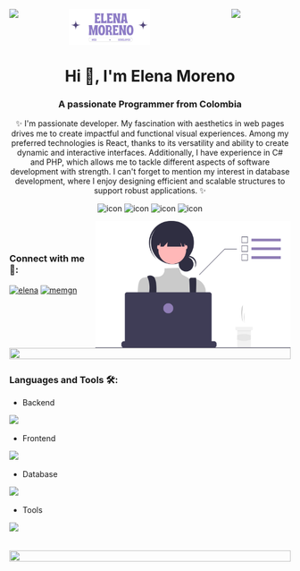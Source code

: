 <img
  align="left"
  src="https://user-images.githubusercontent.com/65187002/144930161-2f783401-8d27-4fdf-a2f7-cc0ba32f1f1f.gif"
  width="21%"
  style="display: flex"
/><img
  align="right"
  src="https://user-images.githubusercontent.com/65187002/144930161-2f783401-8d27-4fdf-a2f7-cc0ba32f1f1f.gif"
  width="21%"
  style="display: flex"
/>
<p align="center" style="display: flex">
  <img width="50%" src="https://raw.githubusercontent.com/memgn19/memgn19/main/Blue Vintage Personal Brand Logo.png" alt="elena moreno" />
</p>

<h1 align="center">Hi 👋, I'm Elena Moreno</h1>
<h3 align="center">A passionate Programmer from Colombia</h3>
<p align="center">
✨ I'm passionate developer. My fascination with aesthetics in web pages drives me to create impactful and functional visual experiences. Among my preferred technologies is React, thanks to its versatility and ability to create dynamic and interactive interfaces. Additionally, I have experience in C# and PHP, which allows me to tackle different aspects of software development with strength. I can't forget to mention my interest in database development, where I enjoy designing efficient and scalable structures to support robust applications. ✨
</p>

<div align="center">
  <img
    src="https://techstack-generator.vercel.app/csharp-icon.svg"
    alt="icon"
    width="50"
    height="50"
  />
  <img
    src="https://techstack-generator.vercel.app/ts-icon.svg"
    alt="icon"
    width="50"
    height="50"
  />
  <img
    src="https://techstack-generator.vercel.app/js-icon.svg"
    alt="icon"
    width="50"
    height="50"
  />
  <img
    src="https://techstack-generator.vercel.app/react-icon.svg"
    alt="icon"
    width="50"
    height="50"
  />
</div>

<img
  align="right"
  alt="Coding"
  width="350"
  src="https://raw.githubusercontent.com/memgn19/memgn19/main/undraw_dev_focus_re_6iwt.svg"
/>
<br /><br />
<h3 align="left">Connect with me 💖:</h3>
<p align="left">
  <a href="https://www.linkedin.com/in/elena-moreno-a63197293/" target="blank"
    ><img
      align="center"
      src="https://raw.githubusercontent.com/rahuldkjain/github-profile-readme-generator/master/src/images/icons/Social/linked-in-alt.svg"
      alt="elena"
      height="30"
      width="40"
  /></a>
  <a href="https://instagram.com/memgn" target="blank"
    ><img
      align="center"
      src="https://raw.githubusercontent.com/rahuldkjain/github-profile-readme-generator/master/src/images/icons/Social/instagram.svg"
      alt="memgn"
      height="30"
      width="40"
  /></a>
</p>
<br />

<img src="https://i.imgur.com/dBaSKWF.gif" height="20" width="100%" />

<h3 align="left">Languages and Tools 🛠️:</h3>

- Backend
<p align="left">
  <a href="https://skillicons.dev">
    <img src="https://skillicons.dev/icons?i=php,laravel,cs" />
  </a>
</p>

- Frontend
<p align="left">
  <a href="https://skillicons.dev">
    <img src="https://skillicons.dev/icons?i=ts,js,react,bootstrap,tailwind" />
  </a>
</p>

- Database
<p align="left">
  <a href="https://skillicons.dev">
    <img src="https://skillicons.dev/icons?i=sqlite" />
  </a>
</p>
</p>

- Tools
<p align="left">
  <a href="https://skillicons.dev">
    <img
      src="https://skillicons.dev/icons?i=git,github,vscode,linux"
    />
  </a>
</p>
<br />
<img src="https://i.imgur.com/dBaSKWF.gif" height="20" width="100%" />



